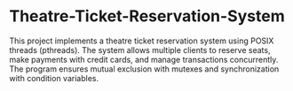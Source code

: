 # Theatre-Ticket-Reservation-System
This project implements a theatre ticket reservation system using POSIX threads (pthreads). The system allows multiple clients to reserve seats, make payments with credit cards, and manage transactions concurrently. The program ensures mutual exclusion with mutexes and synchronization with condition variables.
